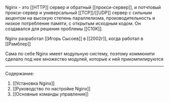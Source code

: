 
Nginx - это [[HTTP]] сервер и обратный [[прокси-сервер]], и потчтовый прокси-сервер и универсальный [[TCP]]/[[UDP]] сервер с сильным акцентом на высокую степень параллелизма, производительность и низкое потребление памяти, с открытым исходным кодом. Он создавался для решения проблемы [[C10K]]. 

Nginx разработал [[Игорь Сысоев]] в [[2002г]], когда работал в [[Рамблер]] 

Сама по себе Nginx имеет модульную систему, поэтому коммюнити сделало под нее множество модулей, которые к ней прикомпилируются

---
Содержание:
1. [[Установка Nginx]]
2. [[Руководство по настройке Nginx]]
3. [[Основные команды управления]]